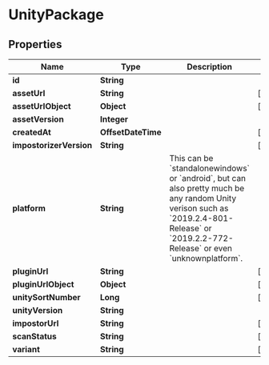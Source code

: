 

# UnityPackage



## Properties

| Name | Type | Description | Notes |
|------------ | ------------- | ------------- | -------------|
|**id** | **String** |  |  |
|**assetUrl** | **String** |  |  [optional] |
|**assetUrlObject** | **Object** |  |  [optional] |
|**assetVersion** | **Integer** |  |  |
|**createdAt** | **OffsetDateTime** |  |  [optional] |
|**impostorizerVersion** | **String** |  |  [optional] |
|**platform** | **String** | This can be &#x60;standalonewindows&#x60; or &#x60;android&#x60;, but can also pretty much be any random Unity verison such as &#x60;2019.2.4-801-Release&#x60; or &#x60;2019.2.2-772-Release&#x60; or even &#x60;unknownplatform&#x60;. |  |
|**pluginUrl** | **String** |  |  [optional] |
|**pluginUrlObject** | **Object** |  |  [optional] |
|**unitySortNumber** | **Long** |  |  [optional] |
|**unityVersion** | **String** |  |  |
|**impostorUrl** | **String** |  |  [optional] |
|**scanStatus** | **String** |  |  [optional] |
|**variant** | **String** |  |  [optional] |



